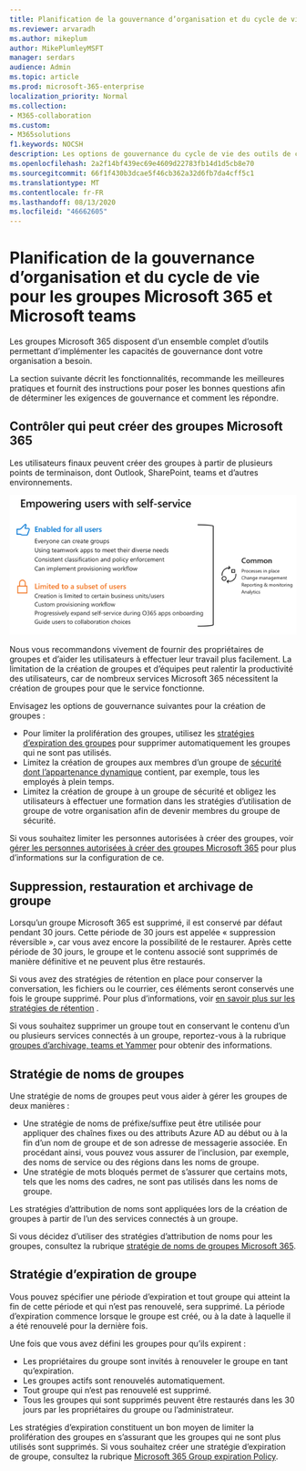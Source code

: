 ```yaml
---
title: Planification de la gouvernance d’organisation et du cycle de vie pour les groupes Microsoft 365 et Microsoft teams
ms.reviewer: arvaradh
ms.author: mikeplum
author: MikePlumleyMSFT
manager: serdars
audience: Admin
ms.topic: article
ms.prod: microsoft-365-enterprise
localization_priority: Normal
ms.collection:
- M365-collaboration
ms.custom:
- M365solutions
f1.keywords: NOCSH
description: Les options de gouvernance du cycle de vie des outils de collaboration dans Microsoft 365
ms.openlocfilehash: 2a2f14bf439ec69e4609d22783fb14d1d5cb8e70
ms.sourcegitcommit: 66f1f430b3dcae5f46cb362a32d6fb7da4cff5c1
ms.translationtype: MT
ms.contentlocale: fr-FR
ms.lasthandoff: 08/13/2020
ms.locfileid: "46662605"
---
```

# <a name="plan-organization-and-lifecycle-governance-for-microsoft-365-groups-and-microsoft-teams"></a>Planification de la gouvernance d’organisation et du cycle de vie pour les groupes Microsoft 365 et Microsoft teams

Les groupes Microsoft 365 disposent d’un ensemble complet d’outils permettant d’implémenter les capacités de gouvernance dont votre organisation a besoin. 

La section suivante décrit les fonctionnalités, recommande les meilleures pratiques et fournit des instructions pour poser les bonnes questions afin de déterminer les exigences de gouvernance et comment les répondre.

## <a name="control-who-can-create-microsoft-365-groups"></a>Contrôler qui peut créer des groupes Microsoft 365

Les utilisateurs finaux peuvent créer des groupes à partir de plusieurs points de terminaison, dont Outlook, SharePoint, teams et d’autres environnements.

![Description de l’image](../media/04.png)

Nous vous recommandons vivement de fournir des propriétaires de groupes et d’aider les utilisateurs à effectuer leur travail plus facilement. La limitation de la création de groupes et d’équipes peut ralentir la productivité des utilisateurs, car de nombreux services Microsoft 365 nécessitent la création de groupes pour que le service fonctionne.

Envisagez les options de gouvernance suivantes pour la création de groupes :

- Pour limiter la prolifération des groupes, utilisez les [stratégies d’expiration des groupes](microsoft-365-groups-expiration-policy.md) pour supprimer automatiquement les groupes qui ne sont pas utilisés.
- Limitez la création de groupes aux membres d’un groupe de [sécurité dont l’appartenance dynamique](https://docs.microsoft.com/azure/active-directory/users-groups-roles/groups-create-rule) contient, par exemple, tous les employés à plein temps.
- Limitez la création de groupe à un groupe de sécurité et obligez les utilisateurs à effectuer une formation dans les stratégies d’utilisation de groupe de votre organisation afin de devenir membres du groupe de sécurité.

Si vous souhaitez limiter les personnes autorisées à créer des groupes, voir [gérer les personnes autorisées à créer des groupes Microsoft 365](manage-creation-of-groups.md) pour plus d’informations sur la configuration de ce.

## <a name="group-delete-restore-and-archiving"></a>Suppression, restauration et archivage de groupe

Lorsqu’un groupe Microsoft 365 est supprimé, il est conservé par défaut pendant 30 jours. Cette période de 30 jours est appelée « suppression réversible », car vous avez encore la possibilité de le restaurer. Après cette période de 30 jours, le groupe et le contenu associé sont supprimés de manière définitive et ne peuvent plus être restaurés.

Si vous avez des stratégies de rétention en place pour conserver la conversation, les fichiers ou le courrier, ces éléments seront conservés une fois le groupe supprimé. Pour plus d’informations, voir [en savoir plus sur les stratégies de rétention](https://docs.microsoft.com/microsoft-365/compliance/retention-policies) .

Si vous souhaitez supprimer un groupe tout en conservant le contenu d’un ou plusieurs services connectés à un groupe, reportez-vous à la rubrique [groupes d’archivage, teams et Yammer](end-life-cycle-groups-teams-sites-yammer.md) pour obtenir des informations.

## <a name="group-naming-policy"></a>Stratégie de noms de groupes

Une stratégie de noms de groupes peut vous aider à gérer les groupes de deux manières :

- Une stratégie de noms de préfixe/suffixe peut être utilisée pour appliquer des chaînes fixes ou des attributs Azure AD au début ou à la fin d’un nom de groupe et de son adresse de messagerie associée. En procédant ainsi, vous pouvez vous assurer de l’inclusion, par exemple, des noms de service ou des régions dans les noms de groupe.
- Une stratégie de mots bloqués permet de s’assurer que certains mots, tels que les noms des cadres, ne sont pas utilisés dans les noms de groupe.

Les stratégies d’attribution de noms sont appliquées lors de la création de groupes à partir de l’un des services connectés à un groupe.

Si vous décidez d’utiliser des stratégies d’attribution de noms pour les groupes, consultez la rubrique [stratégie de noms de groupes Microsoft 365](groups-naming-policy.md).

## <a name="group-expiration-policy"></a>Stratégie d’expiration de groupe

Vous pouvez spécifier une période d’expiration et tout groupe qui atteint la fin de cette période et qui n’est pas renouvelé, sera supprimé. La période d’expiration commence lorsque le groupe est créé, ou à la date à laquelle il a été renouvelé pour la dernière fois.

Une fois que vous avez défini les groupes pour qu’ils expirent :
- Les propriétaires du groupe sont invités à renouveler le groupe en tant qu’expiration.
- Les groupes actifs sont renouvelés automatiquement.
- Tout groupe qui n’est pas renouvelé est supprimé.
- Tous les groupes qui sont supprimés peuvent être restaurés dans les 30 jours par les propriétaires du groupe ou l’administrateur.

Les stratégies d’expiration constituent un bon moyen de limiter la prolifération des groupes en s’assurant que les groupes qui ne sont plus utilisés sont supprimés. Si vous souhaitez créer une stratégie d’expiration de groupe, consultez la rubrique [Microsoft 365 Group expiration Policy](microsoft-365-groups-expiration-policy.md).
